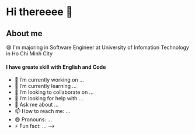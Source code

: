 <p align="center">
  <h1>Hi thereeee 👋</h1>
</p>
<p>
<p align="left">
  <h2>About me</h2>
</p>
😄 <a>I'm majoring in Software Engineer at University of Infomation Technology in Ho Chi Minh City</a>

#### I have greate skill with English and Code 

- 🔭 I’m currently working on ...
- 🌱 I’m currently learning ...
- 👯 I’m looking to collaborate on ...
- 🤔 I’m looking for help with ...
- 💬 Ask me about ...
- 📫 How to reach me: ...
- 😄 Pronouns: ...
- ⚡ Fun fact: ...
-->
